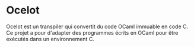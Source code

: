 # Ocelot
Ocelot est un transpiler qui convertit du code OCaml immuable en code C. Ce projet a pour  d'adapter des programmes écrits en OCaml pour être exécutés dans un environnement C.
